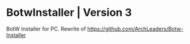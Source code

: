 # BotwInstaller | Version 3

BotW Installer for PC. Rewrite of https://github.com/ArchLeaders/Botw-Installer

